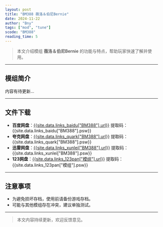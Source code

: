 ```yaml
---
layout: post
title: "BM388 薇洛＆伯尼Bernie"
date: 2024-11-22
author: "Bny"
tags: ["mod", "tune"]
scode: "BM388"
reading_time: 5
---
```


> 本文介绍模组 **薇洛＆伯尼Bernie** 的功能与特点，帮助玩家快速了解并使用。

---

## 模组简介

内容有待更新...

---

## 文件下载
- **百度网盘**：[{{site.data.links_baidu["BM388"].url}}]({{site.data.links_baidu["BM388"].url}}) 提取码：{{site.data.links_baidu["BM388"].psw}}
- **夸克网盘**：[{{site.data.links_quark["BM388"].url}}]({{site.data.links_quark["BM388"].url}}) 提取码：{{site.data.links_quark["BM388"].psw}}
- **迅雷网盘**：[{{site.data.links_xunlei["BM388"].url}}]({{site.data.links_xunlei["BM388"].url}}) 提取码：{{site.data.links_xunlei["BM388"].psw}}
- **123网盘**：[{{site.data.links_123pan["模组"].url}}]({{site.data.links_123pan["模组"].url}}) 提取码：{{site.data.links_123pan["模组"].psw}}

---

## 注意事项
- 为避免损坏存档，使用前请备份游戏存档。
- 可能与其他模组存在冲突，建议单独测试。

---

> 本文内容持续更新，欢迎反馈意见。
